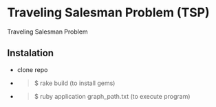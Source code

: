 # Traveling Salesman Problem (TSP)
Traveling Salesman Problem

## Instalation
 - clone repo
 - >$ rake build (to install gems)
 - >$ ruby application graph_path.txt (to execute program)